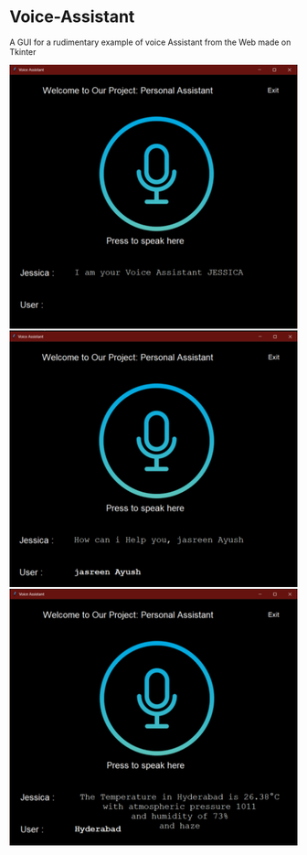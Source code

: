 # Voice-Assistant
 A GUI for a rudimentary example of voice Assistant from the Web made on Tkinter

![Intro](Images/Intro.png)
![Intro](Images/Name.png)
![Intro](Images/Weather.png)
